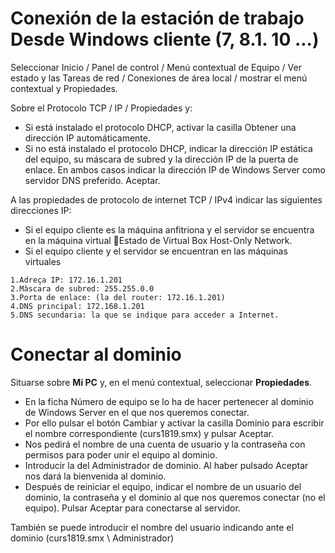 # Conexión de la estación de trabajo Desde Windows cliente (7, 8.1. 10 ...) 

Seleccionar Inicio / Panel de control / Menú contextual de Equipo / Ver estado y las Tareas de red / Conexiones de área local / mostrar el menú contextual y Propiedades. 

Sobre el Protocolo TCP / IP / Propiedades y: 

-  Si está instalado el protocolo DHCP, activar la casilla Obtener una dirección IP automáticamente. 
- Si no está instalado el protocolo DHCP, indicar la dirección IP estática del equipo, su máscara de subred y la dirección IP de la puerta de enlace. 
En ambos casos indicar la dirección IP de Windows Server como servidor DNS preferido. Aceptar. 

A las propiedades de protocolo de internet TCP / IPv4 indicar las siguientes direcciones IP: 

-  Si el equipo cliente es la máquina anfitriona y el servidor se encuentra en la máquina virtual Estado de Virtual Box Host-Only Network. 
- Si el equipo cliente y el servidor se encuentran en las máquinas virtuales 

```
1.Adreça IP: 172.16.1.201 
2.Màscara de subred: 255.255.0.0 
3.Porta de enlace: (la del router: 172.16.1.201) 
4.DNS principal: 172.168.1.201 
5.DNS secundaria: la que se indique para acceder a Internet. 
```

# Conectar al dominio

Situarse sobre **Mi PC** y, en el menú contextual, seleccionar **Propiedades**. 
- En la ficha Número de equipo se lo ha de hacer pertenecer al dominio de Windows Server en el que nos queremos conectar. 
- Por ello pulsar el botón Cambiar y activar la casilla Dominio para escribir el nombre correspondiente (curs1819.smx) y pulsar Aceptar. 
- Nos pedirá el nombre de una cuenta de usuario y la contraseña con permisos para poder unir el equipo al dominio. 
- Introducir la del Administrador de dominio. Al haber pulsado Aceptar nos dará la bienvenida al dominio. 
- Después de reiniciar el equipo, indicar el nombre de un usuario del dominio, la contraseña y el dominio al que nos queremos conectar (no el equipo). Pulsar Aceptar para conectarse al servidor. 

También se puede introducir el nombre del usuario indicando ante el dominio (curs1819.smx \ Administrador)
